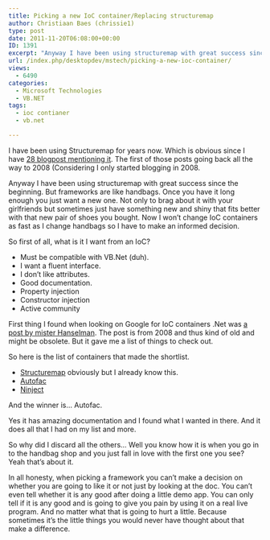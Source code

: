 ```yaml
---
title: Picking a new IoC container/Replacing structuremap
author: Christiaan Baes (chrissie1)
type: post
date: 2011-11-20T06:08:00+00:00
ID: 1391
excerpt: "Anyway I have been using structuremap with great success since the beginning. But frameworks are like handbags. Once you have it long enough you just want a new one. Not only to brag about it with your girlfriends but sometimes just have something new and shiny that fits better with that new pair of shoes you bought. Now I won't change IoC containers as fast as I change handbags so I have to make an informed decision."
url: /index.php/desktopdev/mstech/picking-a-new-ioc-container/
views:
  - 6490
categories:
  - Microsoft Technologies
  - VB.NET
tags:
  - ioc contianer
  - vb.net

---
```

I have been using Structuremap for years now. Which is obvious since I have [28 blogpost mentioning it][1]. The first of those posts going back all the way to 2008 (Considering I only started blogging in 2008.

Anyway I have been using structuremap with great success since the beginning. But frameworks are like handbags. Once you have it long enough you just want a new one. Not only to brag about it with your girlfriends but sometimes just have something new and shiny that fits better with that new pair of shoes you bought. Now I won&#8217;t change IoC containers as fast as I change handbags so I have to make an informed decision.

So first of all, what is it I want from an IoC?

  * Must be compatible with VB.Net (duh).
  * I want a fluent interface.
  * I don&#8217;t like attributes.
  * Good documentation.
  * Property injection
  * Constructor injection
  * Active community

First thing I found when looking on Google for IoC containers .Net was [a post by mister Hanselman][2]. The post is from 2008 and thus kind of old and might be obsolete. But it gave me a list of things to check out. 

So here is the list of containers that made the shortlist.

  * [Structuremap][3] obviously but I already know this.
  * [Autofac][4]
  * [Ninject][5]

And the winner is&#8230; Autofac.

Yes it has amazing documentation and I found what I wanted in there. And it does all that I had on my list and more.

So why did I discard all the others&#8230; Well you know how it is when you go in to the handbag shop and you just fall in love with the first one you see? Yeah that&#8217;s about it. 

In all honesty, when picking a framework you can&#8217;t make a decision on whether you are going to like it or not just by looking at the doc. You can&#8217;t even tell whether it is any good after doing a little demo app. You can only tell if it is any good and is going to give you pain by using it on a real live program. And no matter what that is going to hurt a little. Because sometimes it&#8217;s the little things you would never have thought about that make a difference.

 [1]: /index.php/All/?s=structuremap&advm=&advy=&author=7
 [2]: http://www.hanselman.com/blog/ListOfNETDependencyInjectionContainersIOC.aspx
 [3]: http://structuremap.net/structuremap/index.html
 [4]: http://code.google.com/p/autofac/
 [5]: http://ninject.org/